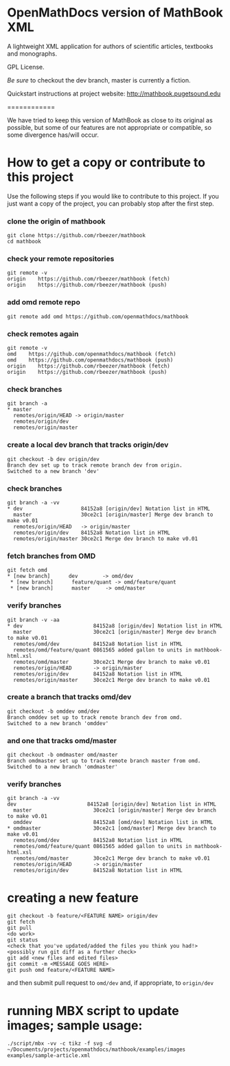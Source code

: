 OpenMathDocs version of MathBook XML
============

A lightweight XML application for authors of scientific articles, textbooks and monographs.

GPL License.

*Be sure* to checkout the dev branch, master is currently a fiction.

Quickstart instructions at project website:  http://mathbook.pugetsound.edu

============

We have tried to keep this version of MathBook as close to 
its original as possible, but some of our features are 
not appropriate or compatible, so some divergence has/will occur.

# How to get a copy or contribute to this project
Use the following steps if you would like to contribute 
to this project. If you just want a copy of the project, 
you can probably stop after the first step.

### clone the origin of mathbook
    git clone https://github.com/rbeezer/mathbook
    cd mathbook
### check your remote repositories
    git remote -v
    origin    https://github.com/rbeezer/mathbook (fetch)
    origin    https://github.com/rbeezer/mathbook (push)
### add omd remote repo
    git remote add omd https://github.com/openmathdocs/mathbook
### check remotes again
    git remote -v
    omd    https://github.com/openmathdocs/mathbook (fetch)
    omd    https://github.com/openmathdocs/mathbook (push)
    origin    https://github.com/rbeezer/mathbook (fetch)
    origin    https://github.com/rbeezer/mathbook (push)
### check branches
    git branch -a
    * master
      remotes/origin/HEAD -> origin/master
      remotes/origin/dev
      remotes/origin/master
### create a local dev branch that tracks origin/dev
    git checkout -b dev origin/dev
    Branch dev set up to track remote branch dev from origin.
    Switched to a new branch 'dev'
### check branches
    git branch -a -vv
    * dev                   84152a8 [origin/dev] Notation list in HTML
      master                30ce2c1 [origin/master] Merge dev branch to make v0.01
      remotes/origin/HEAD   -> origin/master
      remotes/origin/dev    84152a8 Notation list in HTML
      remotes/origin/master 30ce2c1 Merge dev branch to make v0.01
### fetch branches from OMD
    git fetch omd
    * [new branch]      dev        -> omd/dev
     * [new branch]      feature/quant -> omd/feature/quant
     * [new branch]      master     -> omd/master
### verify branches
    git branch -v -aa
    * dev                       84152a8 [origin/dev] Notation list in HTML
      master                    30ce2c1 [origin/master] Merge dev branch to make v0.01
      remotes/omd/dev           84152a8 Notation list in HTML
      remotes/omd/feature/quant 0861565 added gallon to units in mathbook-html.xsl
      remotes/omd/master        30ce2c1 Merge dev branch to make v0.01
      remotes/origin/HEAD       -> origin/master
      remotes/origin/dev        84152a8 Notation list in HTML
      remotes/origin/master     30ce2c1 Merge dev branch to make v0.01
### create a branch that tracks omd/dev
    git checkout -b omddev omd/dev
    Branch omddev set up to track remote branch dev from omd.
    Switched to a new branch 'omddev'
### and one that tracks omd/master
    git checkout -b omdmaster omd/master
    Branch omdmaster set up to track remote branch master from omd.
    Switched to a new branch 'omdmaster'
### verify branches
    git branch -a -vv
    dev                       84152a8 [origin/dev] Notation list in HTML
      master                    30ce2c1 [origin/master] Merge dev branch to make v0.01
      omddev                    84152a8 [omd/dev] Notation list in HTML
    * omdmaster                 30ce2c1 [omd/master] Merge dev branch to make v0.01
      remotes/omd/dev           84152a8 Notation list in HTML
      remotes/omd/feature/quant 0861565 added gallon to units in mathbook-html.xsl
      remotes/omd/master        30ce2c1 Merge dev branch to make v0.01
      remotes/origin/HEAD       -> origin/master
      remotes/origin/dev        84152a8 Notation list in HTML
# creating a new feature
    git checkout -b feature/<FEATURE NAME> origin/dev
    git fetch
    git pull
    <do work>
    git status
    <check that you've updated/added the files you think you had!>
    <possibly run git diff as a further check>
    git add <new files and edited files>
    git commit -m <MESSAGE GOES HERE>
    git push omd feature/<FEATURE NAME>

and then submit pull request to `omd/dev` and, if appropriate, to `origin/dev`

# running MBX script to update images; sample usage:
    ./script/mbx -vv -c tikz -f svg -d ~/Documents/projects/openmathdocs/mathbook/examples/images examples/sample-article.xml


